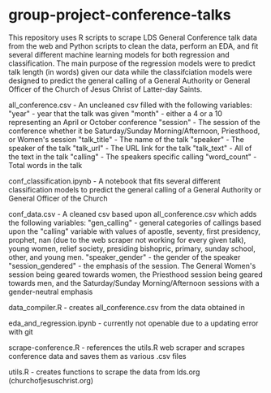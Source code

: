 # group-project-conference-talks

This repository uses R scripts to scrape LDS General Conference talk data from the web and Python scripts to clean the data,
perform an EDA, and fit several different machine learning models for both regression and classification. The main purpose of
the regression models were to predict talk length (in words) given our data while the classifciation models were designed to
predict the general calling of a General Authority or General Officer of the Church of Jesus Christ of Latter-day Saints. 

all_conference.csv - An uncleaned csv filled with the following variables:
  "year" - year that the talk was given
  "month" - either a 4 or a 10 representing an April or October conference
  "session" - The session of the conference whether it be Saturday/Sunday Morning/Afternoon, Priesthood, or Women's session
  "talk_title" - The name of the talk 
  "speaker" - The speaker of the talk
  "talk_url" - The URL link for the talk
  "talk_text" - All of the text in the talk
  "calling" - The speakers specific calling 
  "word_count" - Total words in the talk

conf_classification.ipynb - A notebook that fits several different classification models to predict the general calling of a
General Authority or General Officer of the Church

conf_data.csv - A cleaned csv based upon all_conference.csv which adds the following variables:
    "gen_calling" - general categories of callings based upon the "calling" variable with values of apostle, seventy, first
      presidency, prophet, nan (due to the web scraper not working for every given talk), young women, relief society,
      presiding bishopric, primary, sunday school, other, and young men.
    "speaker_gender" - the gender of the speaker
    "session_gendered" - the emphasis of the session. The General Women's session being geared towards women, the Priesthood
      session being geared towards men, and the Saturday/Sunday Morning/Afternoon sessions with a gender-neutral emphasis
      
 data_compiler.R - creates all_conference.csv from the data obtained in
 
 eda_and_regression.ipynb - currently not openable due to a updating error with git
 
 scrape-conference.R - references the utils.R web scraper and scrapes conference data and saves them as various .csv files
 
 utils.R - creates functions to scrape the data from lds.org (churchofjesuschrist.org)
